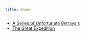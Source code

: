 ```yaml
---
title: Games
---
```


* [A Series of Unfortunate Betrayals](jaroudi)
* [The Great Expedition](the-great-expedition)
